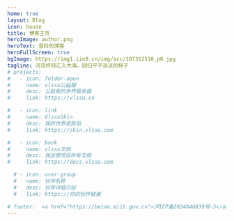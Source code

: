 ```yaml
---
home: true
layout: Blog
icon: house
title: 博客主页
heroImage: author.png
heroText: 音铃的博客
heroFullScreen: true
bgImage: https://img1.iin0.cn/img/acc/107352510_p0.jpg
tagline: 河流终将汇入大海，回归平平淡淡的样子
# projects:
#   - icon: folder-open
#     name: vlssu公益服
#     desc: 公益我的世界服务器
#     link: https://vlssu.cn

#   - icon: link
#     name: VlssuSkin
#     desc: 我的世界皮肤站
#     link: https://skin.vlssu.com

#   - icon: book
#     name: vlssu文档
#     desc: 我运营项目所有文档
#     link: https://docs.vlssu.com

  # - icon: user-group
  #   name: 伙伴名称
  #   desc: 伙伴详细介绍
  #   link: https://你的伙伴链接

# footer:  <a href="https://beian.miit.gov.cn">沪ICP备2024046839号-3</a>
---
```


<!-- 这是一个博客主页的案例。

要使用此布局，你应该在页面前端设置 `layout: Blog` 和 `home: true`。

相关配置文档请见 [博客主页](https://theme-hope.vuejs.press/zh/guide/blog/home.html)。 -->
